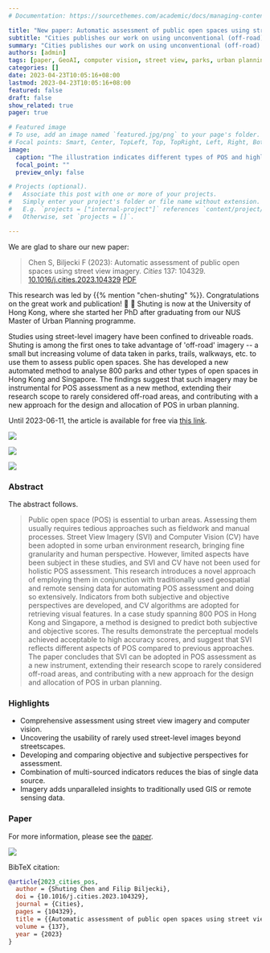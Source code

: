 ```yaml
---
# Documentation: https://sourcethemes.com/academic/docs/managing-content/

title: "New paper: Automatic assessment of public open spaces using street view imagery"
subtitle: "Cities publishes our work on using unconventional (off-road) street-level imagery for a new use case."
summary: "Cities publishes our work on using unconventional (off-road) street-level imagery for a new use case."
authors: [admin]
tags: [paper, GeoAI, computer vision, street view, parks, urban planning]
categories: []
date: 2023-04-23T10:05:16+08:00
lastmod: 2023-04-23T10:05:16+08:00
featured: false
draft: false
show_related: true
pager: true

# Featured image
# To use, add an image named `featured.jpg/png` to your page's folder.
# Focal points: Smart, Center, TopLeft, Top, TopRight, Left, Right, BottomLeft, Bottom, BottomRight.
image:
  caption: "The illustration indicates different types of POS and highlights the infrastructures that are related closely to human activities and play a major role in their quality. These features may be captured by street-level imagery, while usually not observable from GIS/Remote Sensing."
  focal_point: ""
  preview_only: false

# Projects (optional).
#   Associate this post with one or more of your projects.
#   Simply enter your project's folder or file name without extension.
#   E.g. `projects = ["internal-project"]` references `content/project/deep-learning/index.md`.
#   Otherwise, set `projects = []`.

---
```


We are glad to share our new paper:

> Chen S, Biljecki F (2023): Automatic assessment of public open spaces using street view imagery. _Cities_ 137: 104329. [<i class="ai ai-doi-square ai"></i> 10.1016/j.cities.2023.104329](https://doi.org/10.1016/j.cities.2023.104329) [<i class="far fa-file-pdf"></i> PDF](/publication/2023-cities-pos/2023-cities-pos.pdf)</i>

This research was led by {{% mention "chen-shuting" %}}.
Congratulations on the great work and publication! :raised_hands: :clap:
Shuting is now at the University of Hong Kong, where she started her PhD after graduating from our NUS Master of Urban Planning programme.

Studies using street-level imagery have been confined to driveable roads.
Shuting is among the first ones to take advantage of 'off-road' imagery -- a small but increasing volume of data taken in parks, trails, walkways, etc. to use them to assess public open spaces.
She has developed a new automated method to analyse 800 parks and other types of open spaces in Hong Kong and Singapore.
The findings suggest that such imagery may be instrumental for POS assessment as a new method, extending their research scope to rarely considered off-road areas, and contributing with a new approach for the design and allocation of POS in urban planning.

Until 2023-06-11, the article is available for free via [this link](https://authors.elsevier.com/a/1gywVy5jOr5X7).

![](1.png)

![](2.jpg)

![](3.png)

### Abstract

The abstract follows.

> Public open space (POS) is essential to urban areas. Assessing them usually requires tedious approaches such as fieldwork and manual processes. Street View Imagery (SVI) and Computer Vision (CV) have been adopted in some urban environment research, bringing fine granularity and human perspective. However, limited aspects have been subject in these studies, and SVI and CV have not been used for holistic POS assessment. This research introduces a novel approach of employing them in conjunction with traditionally used geospatial and remote sensing data for automating POS assessment and doing so extensively. Indicators from both subjective and objective perspectives are developed, and CV algorithms are adopted for retrieving visual features. In a case study spanning 800 POS in Hong Kong and Singapore, a method is designed to predict both subjective and objective scores. The results demonstrate the perceptual models achieved acceptable to high accuracy scores, and suggest that SVI reflects different aspects of POS compared to previous approaches. The paper concludes that SVI can be adopted in POS assessment as a new instrument, extending their research scope to rarely considered off-road areas, and contributing with a new approach for the design and allocation of POS in urban planning.

### Highlights

+ Comprehensive assessment using street view imagery and computer vision.
+ Uncovering the usability of rarely used street-level images beyond streetscapes.
+ Developing and comparing objective and subjective perspectives for assessment.
+ Combination of multi-sourced indicators reduces the bias of single data source.
+ Imagery adds unparalleled insights to traditionally used GIS or remote sensing data.

### Paper 

For more information, please see the [paper](/publication/2023-cities-pos/).

[![](page-one.png)](/publication/2023-cities-pos/)

BibTeX citation:
```bibtex
@article{2023_cities_pos,
  author = {Shuting Chen and Filip Biljecki},
  doi = {10.1016/j.cities.2023.104329},
  journal = {Cities},
  pages = {104329},
  title = {{Automatic assessment of public open spaces using street view imagery}},
  volume = {137},
  year = {2023}
}
```
